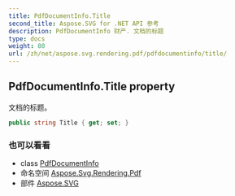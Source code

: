 ```yaml
---
title: PdfDocumentInfo.Title
second_title: Aspose.SVG for .NET API 参考
description: PdfDocumentInfo 财产. 文档的标题
type: docs
weight: 80
url: /zh/net/aspose.svg.rendering.pdf/pdfdocumentinfo/title/
---
```

## PdfDocumentInfo.Title property

文档的标题。

```csharp
public string Title { get; set; }
```

### 也可以看看

* class [PdfDocumentInfo](../)
* 命名空间 [Aspose.Svg.Rendering.Pdf](../../pdfdocumentinfo/)
* 部件 [Aspose.SVG](../../../)


